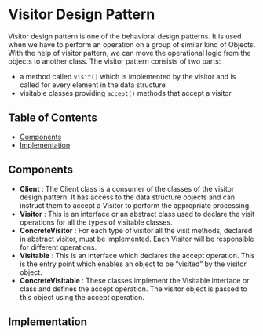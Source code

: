 # Visitor Design Pattern

Visitor design pattern is one of the behavioral design patterns. It is used when we have to perform an operation on a group of similar kind of Objects. With the help of visitor pattern, we can move the operational logic from the objects to another class. The visitor pattern consists of two parts:

-   a method called `visit()` which is implemented by the visitor and is called for every element in the data structure
-   visitable classes providing `accept()` methods that accept a visitor

## Table of Contents

-   [Components](#components)
-   [Implementation](#implementation)

## Components

-   **Client** : The Client class is a consumer of the classes of the visitor design pattern. It has access to the data structure objects and can instruct them to accept a Visitor to perform the appropriate processing.
-   **Visitor** : This is an interface or an abstract class used to declare the visit operations for all the types of visitable classes.
-   **ConcreteVisitor** : For each type of visitor all the visit methods, declared in abstract visitor, must be implemented. Each Visitor will be responsible for different operations.
-   **Visitable** : This is an interface which declares the accept operation. This is the entry point which enables an object to be “visited” by the visitor object.
-   **ConcreteVisitable** : These classes implement the Visitable interface or class and defines the accept operation. The visitor object is passed to this object using the accept operation.

## Implementation
